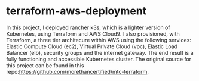 # terraform-aws-deployment

In this project, I deployed rancher k3s, which is a lighter version of Kubernetes, using Terraform and AWS Cloud9. I also provisioned, with Terraform, a three tier architecure within AWS
using the following services: Elastic Compute Cloud (ec2), Virtual Private Cloud (vpc), Elastic Load Balancer (elb), security groups and the internet gateway. The end 
result is a fully functioning and accessible Kubernetes cluster.
The original source for this project can be found in this repo:https://github.com/morethancertified/mtc-terraform.
